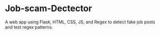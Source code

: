 # Job-scam-Dectector
A web app using Flask, HTML, CSS, JS, and Regex to detect fake job posts and test regex patterns.
